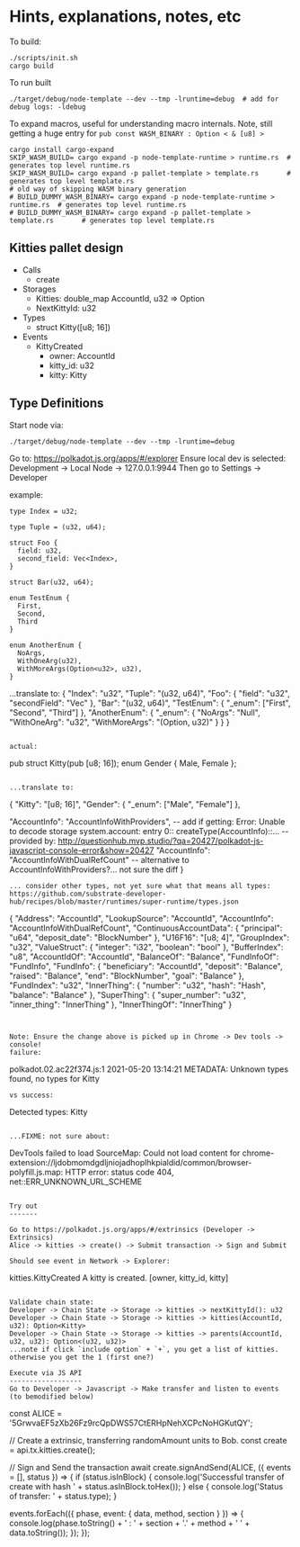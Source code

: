 Hints, explanations, notes, etc
===============================

To build:
```
./scripts/init.sh
cargo build
```

To run built
```
./target/debug/node-template --dev --tmp -lruntime=debug  # add for debug logs: -ldebug
```

To expand macros, useful for understanding macro internals.
Note, still getting a huge entry for `pub const WASM_BINARY : Option < & [u8] > `
```
cargo install cargo-expand
SKIP_WASM_BUILD= cargo expand -p node-template-runtime > runtime.rs  # generates top level runtime.rs
SKIP_WASM_BUILD= cargo expand -p pallet-template > template.rs       # generates top level template.rs
# old way of skipping WASM binary generation
# BUILD_DUMMY_WASM_BINARY= cargo expand -p node-template-runtime > runtime.rs  # generates top level runtime.rs
# BUILD_DUMMY_WASM_BINARY= cargo expand -p pallet-template > template.rs       # generates top level template.rs
```

Kitties pallet design
---------------------
* Calls
  * create
* Storages
  * Kitties: double_map AccountId, u32 => Option<Kitty>
  * NextKittyId: u32
* Types
  * struct Kitty([u8; 16])
* Events
  * KittyCreated
    * owner: AccountId
    * kitty_id: u32
    * kitty: Kitty

Type Definitions
----------------
Start node via:
```
./target/debug/node-template --dev --tmp -lruntime=debug
```
Go to: https://polkadot.js.org/apps/#/explorer
Ensure local dev is selected: Development -> Local Node -> 127.0.0.1:9944
Then go to Settings -> Developer

example:
```
type Index = u32;

type Tuple = (u32, u64);

struct Foo {
  field: u32,
  second_field: Vec<Index>,
}

struct Bar(u32, u64);

enum TestEnum {
  First,
  Second,
  Third
}

enum AnotherEnum {
  NoArgs,
  WithOneArg(u32),
  WithMoreArgs(Option<u32>, u32),
}

```
...translate to:
{
  "Index": "u32",
  "Tuple": "(u32, u64)",
  "Foo": {
    "field": "u32",
    "secondField": "Vec<Index>"
  },
  "Bar": "(u32, u64)",
  "TestEnum": {
    "_enum": ["First", "Second", "Third"]
  },
  "AnotherEnum": {
    "_enum": {
      "NoArgs": "Null",
      "WithOneArg": "u32",
      "WithMoreArgs": "(Option<u32>, u32)"
    }
  }
}
```

actual:
```
pub struct Kitty(pub [u8; 16]);
enum Gender {
    Male,
    Female
};
```

...translate to:
```
{
  "Kitty": "[u8; 16]",
  "Gender": {
    "_enum": ["Male", "Female"]
  },

  "AccountInfo": "AccountInfoWithProviders", -- add if getting: Error: Unable to decode storage system.account: entry 0:: createType(AccountInfo)::...
                                             -- provided by: http://questionhub.mvp.studio/?qa=20427/polkadot-js-javascript-console-error&show=20427
  "AccountInfo": "AccountInfoWithDualRefCount" -- alternative to AccountInfoWithProviders?... not sure the diff
}
```
... consider other types, not yet sure what that means all types: https://github.com/substrate-developer-hub/recipes/blob/master/runtimes/super-runtime/types.json
```
{
  "Address": "AccountId",
  "LookupSource": "AccountId",
  "AccountInfo": "AccountInfoWithDualRefCount",
  "ContinuousAccountData": {
    "principal": "u64",
    "deposit_date": "BlockNumber"
  },
  "U16F16": "[u8; 4]",
  "GroupIndex": "u32",
  "ValueStruct": {
    "integer": "i32",
    "boolean": "bool"
  },
  "BufferIndex": "u8",
  "AccountIdOf": "AccountId",
  "BalanceOf": "Balance",
  "FundInfoOf": "FundInfo",
  "FundInfo": {
    "beneficiary": "AccountId",
    "deposit": "Balance",
    "raised": "Balance",
    "end": "BlockNumber",
    "goal": "Balance"
  },
  "FundIndex": "u32",
  "InnerThing": {
    "number": "u32",
    "hash": "Hash",
    "balance": "Balance"
  },
  "SuperThing": {
    "super_number": "u32",
    "inner_thing": "InnerThing"
  },
  "InnerThingOf": "InnerThing"
}
```


Note: Ensure the change above is picked up in Chrome -> Dev tools -> console!
failure:
```
polkadot.02.ac22f374.js:1 2021-05-20 13:14:21        METADATA: Unknown types found, no types for Kitty
```
vs success:
```
Detected types: Kitty
```

...FIXME: not sure about:
```
DevTools failed to load SourceMap: Could not load content for chrome-extension://ljdobmomdgdljniojadhoplhkpialdid/common/browser-polyfill.js.map: HTTP error: status code 404, net::ERR_UNKNOWN_URL_SCHEME
```

Try out
-------

Go to https://polkadot.js.org/apps/#/extrinsics (Developer -> Extrinsics)
Alice -> kitties -> create() -> Submit transaction -> Sign and Submit

Should see event in Network -> Explorer:
```
kitties.KittyCreated
A kitty is created. [owner, kitty_id, kitty] 
```

Validate chain state:
Developer -> Chain State -> Storage -> kitties -> nextKittyId(): u32
Developer -> Chain State -> Storage -> kitties -> kitties(AccountId, u32): Option<Kitty>
Developer -> Chain State -> Storage -> kitties -> parents(AccountId, u32, u32): Option<(u32, u32)>
...note if click `include option` + `+`, you get a list of kitties. otherwise you get the 1 (first one?)

Execute via JS API
------------------
Go to Developer -> Javascript -> Make transfer and listen to events (to bemodified below)
```
const ALICE = '5GrwvaEF5zXb26Fz9rcQpDWS57CtERHpNehXCPcNoHGKutQY';

// Create a extrinsic, transferring randomAmount units to Bob.
const create = api.tx.kitties.create();

// Sign and Send the transaction
await create.signAndSend(ALICE, ({ events = [], status }) => {
  if (status.isInBlock) {
    console.log('Successful transfer of create with hash ' + status.asInBlock.toHex());
  } else {
    console.log('Status of transfer: ' + status.type);
  }

  events.forEach(({ phase, event: { data, method, section } }) => {
    console.log(phase.toString() + ' : ' + section + '.' + method + ' ' + data.toString());
  });
});
```